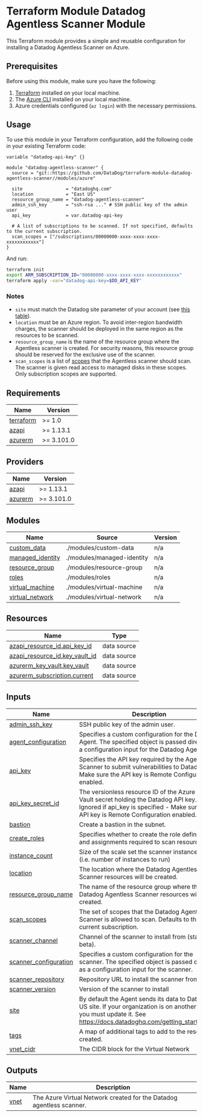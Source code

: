 # Terraform Module Datadog Agentless Scanner Module

This Terraform module provides a simple and reusable configuration for installing a Datadog Agentless Scanner on Azure.

## Prerequisites

Before using this module, make sure you have the following:

1. [Terraform](https://www.terraform.io/) installed on your local machine.
2. The [Azure CLI](https://learn.microsoft.com/cli/azure/) installed on your local machine.
3. Azure credentials configured (`az login`) with the necessary permissions.

## Usage

To use this module in your Terraform configuration, add the following code in your existing Terraform code:

```hcl
variable "datadog-api-key" {}

module "datadog-agentless-scanner" {
  source = "git::https://github.com/DataDog/terraform-module-datadog-agentless-scanner//modules/azure"

  site                = "datadoghq.com"
  location            = "East US"
  resource_group_name = "datadog-agentless-scanner"
  admin_ssh_key       = "ssh-rsa ..." # SSH public key of the admin user
  api_key             = var.datadog-api-key

  # A list of subscriptions to be scanned. If not specified, defaults to the current subscription.
  scan_scopes = ["/subscriptions/00000000-xxxx-xxxx-xxxx-xxxxxxxxxxxx"]
}
```

And run:
```sh
terraform init
export ARM_SUBSCRIPTION_ID="00000000-xxxx-xxxx-xxxx-xxxxxxxxxxxx"
terraform apply -var="datadog-api-key=$DD_API_KEY"
```

### Notes

- `site` must match the Datadog site parameter of your account (see [this table](https://docs.datadoghq.com/getting_started/site/#access-the-datadog-site)).
- `location` must be an Azure region. To avoid inter-region bandwidth charges,
  the scanner should be deployed in the same region as the resources to be scanned.
- `resource_group_name` is the name of the resource group where the Agentless scanner
  is created. For security reasons, this resource group should be reserved for
  the exclusive use of the scanner.
- `scan_scopes` is a list of [scopes](https://learn.microsoft.com/azure/role-based-access-control/scope-overview)
  that the Agentless scanner should scan. The scanner is given read access to managed
  disks in these scopes. Only subscription scopes are supported.


<!-- BEGIN_TF_DOCS -->
## Requirements

| Name | Version |
|------|---------|
| <a name="requirement_terraform"></a> [terraform](#requirement\_terraform) | >= 1.0 |
| <a name="requirement_azapi"></a> [azapi](#requirement\_azapi) | >= 1.13.1 |
| <a name="requirement_azurerm"></a> [azurerm](#requirement\_azurerm) | >= 3.101.0 |

## Providers

| Name | Version |
|------|---------|
| <a name="provider_azapi"></a> [azapi](#provider\_azapi) | >= 1.13.1 |
| <a name="provider_azurerm"></a> [azurerm](#provider\_azurerm) | >= 3.101.0 |

## Modules

| Name | Source | Version |
|------|--------|---------|
| <a name="module_custom_data"></a> [custom\_data](#module\_custom\_data) | ./modules/custom-data | n/a |
| <a name="module_managed_identity"></a> [managed\_identity](#module\_managed\_identity) | ./modules/managed-identity | n/a |
| <a name="module_resource_group"></a> [resource\_group](#module\_resource\_group) | ./modules/resource-group | n/a |
| <a name="module_roles"></a> [roles](#module\_roles) | ./modules/roles | n/a |
| <a name="module_virtual_machine"></a> [virtual\_machine](#module\_virtual\_machine) | ./modules/virtual-machine | n/a |
| <a name="module_virtual_network"></a> [virtual\_network](#module\_virtual\_network) | ./modules/virtual-network | n/a |

## Resources

| Name | Type |
|------|------|
| [azapi_resource_id.api_key_id](https://registry.terraform.io/providers/Azure/azapi/latest/docs/data-sources/resource_id) | data source |
| [azapi_resource_id.key_vault_id](https://registry.terraform.io/providers/Azure/azapi/latest/docs/data-sources/resource_id) | data source |
| [azurerm_key_vault.key_vault](https://registry.terraform.io/providers/hashicorp/azurerm/latest/docs/data-sources/key_vault) | data source |
| [azurerm_subscription.current](https://registry.terraform.io/providers/hashicorp/azurerm/latest/docs/data-sources/subscription) | data source |

## Inputs

| Name | Description | Type | Default | Required |
|------|-------------|------|---------|:--------:|
| <a name="input_admin_ssh_key"></a> [admin\_ssh\_key](#input\_admin\_ssh\_key) | SSH public key of the admin user. | `string` | n/a | yes |
| <a name="input_agent_configuration"></a> [agent\_configuration](#input\_agent\_configuration) | Specifies a custom configuration for the Datadog Agent. The specified object is passed directly as a configuration input for the Datadog Agent. | `any` | `{}` | no |
| <a name="input_api_key"></a> [api\_key](#input\_api\_key) | Specifies the API key required by the Agentless Scanner to submit vulnerabilities to Datadog - Make sure the API key is Remote Configuration enabled. | `string` | `null` | no |
| <a name="input_api_key_secret_id"></a> [api\_key\_secret\_id](#input\_api\_key\_secret\_id) | The versionless resource ID of the Azure Key Vault secret holding the Datadog API key. Ignored if api\_key is specified - Make sure the API key is Remote Configuration enabled. | `string` | `null` | no |
| <a name="input_bastion"></a> [bastion](#input\_bastion) | Create a bastion in the subnet. | `bool` | `false` | no |
| <a name="input_create_roles"></a> [create\_roles](#input\_create\_roles) | Specifies whether to create the role definitions and assignments required to scan resources. | `bool` | `true` | no |
| <a name="input_instance_count"></a> [instance\_count](#input\_instance\_count) | Size of the scale set the scanner instance is in (i.e. number of instances to run) | `number` | `1` | no |
| <a name="input_location"></a> [location](#input\_location) | The location where the Datadog Agentless Scanner resources will be created. | `string` | n/a | yes |
| <a name="input_resource_group_name"></a> [resource\_group\_name](#input\_resource\_group\_name) | The name of the resource group where the Datadog Agentless Scanner resources will be created. | `string` | n/a | yes |
| <a name="input_scan_scopes"></a> [scan\_scopes](#input\_scan\_scopes) | The set of scopes that the Datadog Agentless Scanner is allowed to scan. Defaults to the current subscription. | `list(string)` | `[]` | no |
| <a name="input_scanner_channel"></a> [scanner\_channel](#input\_scanner\_channel) | Channel of the scanner to install from (stable or beta). | `string` | `"stable"` | no |
| <a name="input_scanner_configuration"></a> [scanner\_configuration](#input\_scanner\_configuration) | Specifies a custom configuration for the scanner. The specified object is passed directly as a configuration input for the scanner. | `any` | `{}` | no |
| <a name="input_scanner_repository"></a> [scanner\_repository](#input\_scanner\_repository) | Repository URL to install the scanner from. | `string` | `"https://apt.datadoghq.com/"` | no |
| <a name="input_scanner_version"></a> [scanner\_version](#input\_scanner\_version) | Version of the scanner to install | `string` | `"0.11"` | no |
| <a name="input_site"></a> [site](#input\_site) | By default the Agent sends its data to Datadog US site. If your organization is on another site, you must update it. See https://docs.datadoghq.com/getting_started/site/ | `string` | `null` | no |
| <a name="input_tags"></a> [tags](#input\_tags) | A map of additional tags to add to the resources created. | `map(string)` | `{}` | no |
| <a name="input_vnet_cidr"></a> [vnet\_cidr](#input\_vnet\_cidr) | The CIDR block for the Virtual Network | `string` | `"10.0.0.0/16"` | no |

## Outputs

| Name | Description |
|------|-------------|
| <a name="output_vnet"></a> [vnet](#output\_vnet) | The Azure Virtual Network created for the Datadog agentless scanner. |
<!-- END_TF_DOCS -->
